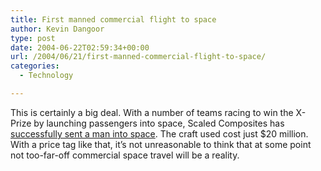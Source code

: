 ```yaml
---
title: First manned commercial flight to space
author: Kevin Dangoor
type: post
date: 2004-06-22T02:59:34+00:00
url: /2004/06/21/first-manned-commercial-flight-to-space/
categories:
  - Technology

---
```

This is certainly a big deal. With a number of teams racing to win the X-Prize by launching passengers into space, Scaled Composites has [successfully sent a man into space][1]. The craft used cost just $20 million. With a price tag like that, it&#8217;s not unreasonable to think that at some point not too-far-off commercial space travel will be a reality.

 [1]: http://www.cnn.com/2004/TECH/space/06/21/suborbital.test/index.html "CNN.com - Private craft soars into space, history - Jun 21, 2004"
